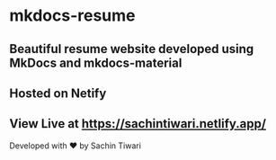 # mkdocs-resume

## Beautiful resume website developed using MkDocs and mkdocs-material

## Hosted on Netify

## View Live at https://sachintiwari.netlify.app/ 

Developed with :heart: by Sachin Tiwari
